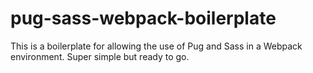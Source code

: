 # pug-sass-webpack-boilerplate
This is a boilerplate for allowing the use of Pug and Sass in a Webpack environment. Super simple but ready to go.
